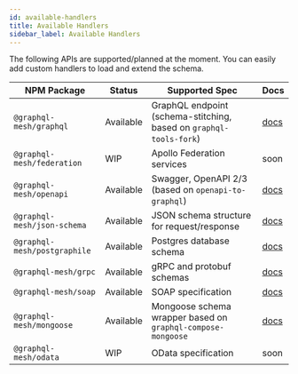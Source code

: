 ```yaml
---
id: available-handlers
title: Available Handlers
sidebar_label: Available Handlers
---
```


The following APIs are supported/planned at the moment. You can easily add custom handlers to load and extend the schema.

| NPM Package                  | Status    | Supported Spec                                                     | Docs                           |
| ---------------------------- | --------- | ------------------------------------------------------------------ | ------------------------------ |
| `@graphql-mesh/graphql`      | Available | GraphQL endpoint (schema-stitching, based on `graphql-tools-fork`) | [docs](/handlers/graphql)      |
| `@graphql-mesh/federation`   | WIP       | Apollo Federation services                                         | soon                           |
| `@graphql-mesh/openapi`      | Available | Swagger, OpenAPI 2/3 (based on `openapi-to-graphql`)               | [docs](/handlers/openapi)      |
| `@graphql-mesh/json-schema`  | Available | JSON schema structure for request/response                         | [docs](/handlers/json-schema)  |
| `@graphql-mesh/postgraphile` | Available | Postgres database schema                                           | [docs](/handlers/postgraphile) |
| `@graphql-mesh/grpc`         | Available | gRPC and protobuf schemas                                          | [docs](/handlers/grpc)         |
| `@graphql-mesh/soap`         | Available | SOAP specification                                                 | [docs](/handlers/soap)         |
| `@graphql-mesh/mongoose`     | Available | Mongoose schema wrapper based on `graphql-compose-mongoose`        | [docs](/handlers/mongoose)     |
| `@graphql-mesh/odata`        | WIP       | OData specification                                                | soon                           |
